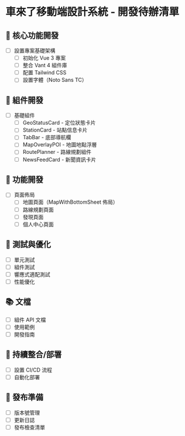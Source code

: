 # 車來了移動端設計系統 - 開發待辦清單

## 🚧 核心功能開發
- [ ] 設置專案基礎架構
  - [ ] 初始化 Vue 3 專案
  - [ ] 整合 Vant 4 組件庫
  - [ ] 配置 Tailwind CSS
  - [ ] 設置字體（Noto Sans TC）

## 🎨 組件開發
- [ ] 基礎組件
  - [ ] GeoStatusCard - 定位狀態卡片
  - [ ] StationCard - 站點信息卡片
  - [ ] TabBar - 底部導航欄
  - [ ] MapOverlayPOI - 地圖地點浮層
  - [ ] RoutePlanner - 路線規劃組件
  - [ ] NewsFeedCard - 新聞資訊卡片

## 🎯 功能開發
- [ ] 頁面佈局
  - [ ] 地圖頁面（MapWithBottomSheet 佈局）
  - [ ] 路線規劃頁面
  - [ ] 發現頁面
  - [ ] 個人中心頁面

## 🧪 測試與優化
- [ ] 單元測試
- [ ] 組件測試
- [ ] 響應式適配測試
- [ ] 性能優化

## 📚 文檔
- [ ] 組件 API 文檔
- [ ] 使用範例
- [ ] 開發指南

## 🔄 持續整合/部署
- [ ] 設置 CI/CD 流程
- [ ] 自動化部署

## 🎉 發布準備
- [ ] 版本號管理
- [ ] 更新日誌
- [ ] 發布檢查清單
